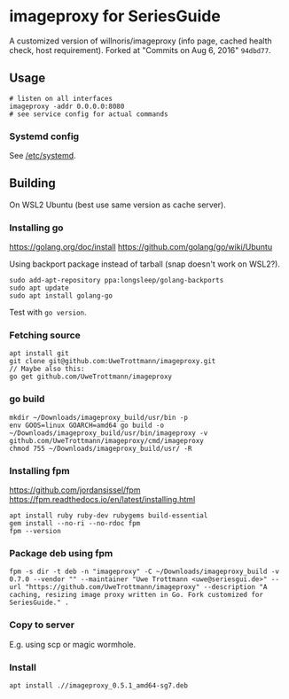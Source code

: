 # imageproxy for SeriesGuide

A customized version of willnoris/imageproxy (info page, cached health check, host requirement).
Forked at "Commits on Aug 6, 2016" `94dbd77`.

## Usage
```
# listen on all interfaces
imageproxy -addr 0.0.0.0:8080
# see service config for actual commands
```

### Systemd config
See [/etc/systemd](/etc/systemd).

## Building
On WSL2 Ubuntu (best use same version as cache server).

### Installing go
https://golang.org/doc/install
https://github.com/golang/go/wiki/Ubuntu

Using backport package instead of tarball (snap doesn't work on WSL2?).
```
sudo add-apt-repository ppa:longsleep/golang-backports
sudo apt update
sudo apt install golang-go
```

Test with `go version`.

### Fetching source
```
apt install git
git clone git@github.com:UweTrottmann/imageproxy.git
// Maybe also this:
go get github.com/UweTrottmann/imageproxy
```

### go build
```
mkdir ~/Downloads/imageproxy_build/usr/bin -p
env GOOS=linux GOARCH=amd64 go build -o ~/Downloads/imageproxy_build/usr/bin/imageproxy -v github.com/UweTrottmann/imageproxy/cmd/imageproxy
chmod 755 ~/Downloads/imageproxy_build/usr/ -R
```

### Installing fpm
https://github.com/jordansissel/fpm
https://fpm.readthedocs.io/en/latest/installing.html

```
apt install ruby ruby-dev rubygems build-essential
gem install --no-ri --no-rdoc fpm
fpm --version
```

### Package deb using fpm
```
fpm -s dir -t deb -n "imageproxy" -C ~/Downloads/imageproxy_build -v 0.7.0 --vendor "" --maintainer "Uwe Trottmann <uwe@seriesgui.de>" --url "https://github.com/UweTrottmann/imageproxy" --description "A caching, resizing image proxy written in Go. Fork customized for SeriesGuide." .
```

### Copy to server
E.g. using scp or magic wormhole.

### Install
`apt install .//imageproxy_0.5.1_amd64-sg7.deb`
